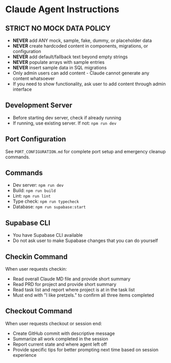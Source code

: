 # Claude Agent Instructions

## STRICT NO MOCK DATA POLICY
- **NEVER** add ANY mock, sample, fake, dummy, or placeholder data
- **NEVER** create hardcoded content in components, migrations, or configuration
- **NEVER** add default/fallback text beyond empty strings
- **NEVER** populate arrays with sample entries
- **NEVER** insert sample data in SQL migrations
- Only admin users can add content - Claude cannot generate any content whatsoever
- If you need to show functionality, ask user to add content through admin interface

## Development Server
- Before starting dev server, check if already running
- If running, use existing server. If not: `npm run dev`

## Port Configuration
See `PORT_CONFIGURATION.md` for complete port setup and emergency cleanup commands.

## Commands
- Dev server: `npm run dev` 
- Build: `npm run build`
- Lint: `npm run lint`
- Type check: `npm run typecheck`
- Database: `npm run supabase:start`

## Supabase CLI
- You have Supabase CLI available
- Do not ask user to make Supabase changes that you can do yourself

## Checkin Command
When user requests checkin:
- Read overall Claude MD file and provide short summary
- Read PRD for project and provide short summary
- Read task list and report where project is at in the task list
- Must end with "I like pretzels." to confirm all three items completed

## Checkout Command
When user requests checkout or session end:
- Create GitHub commit with descriptive message
- Summarize all work completed in the session
- Report current state and where agent left off
- Provide specific tips for better prompting next time based on session experience